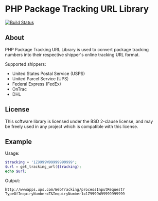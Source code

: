 # PHP Package Tracking URL Library
[![Build Status](https://travis-ci.org/darkain/php-tracking-urls.svg?branch=master)](https://travis-ci.org/darkain/php-tracking-urls)


## About
PHP Package Tracking URL Library is used to convert package tracking numbers
into their respective shipper's online tracking URL format.

Supported shippers:
* United States Postal Service (USPS)
* United Parcel Service (UPS)
* Federal Express (FedEx)
* OnTrac
* DHL


## License
This software library is licensed under the BSD 2-clause license, and may be
freely used in any project which is compatible with this license.


## Example
Usage:
```php
$tracking = '1Z9999W99999999999';
$url = get_tracking_url($tracking);
echo $url;
```

Output:
```
http://wwwapps.ups.com/WebTracking/processInputRequest?TypeOfInquiryNumber=T&InquiryNumber1=1Z9999W99999999999
```


